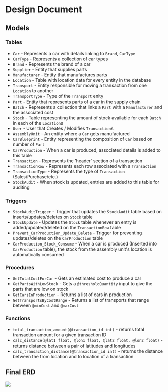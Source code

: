 # Design Document

## Models

### Tables

- `Car` - Represents a car with details linking to `Brand`, `CarType`
- `CarType` - Represents a collection of car types
- `Brand` - Represents the brand of a car
- `Supplier` - Entity that supplies parts
- `Manufacturer` - Entity that manufactures parts
- `Location` - Table with location data for every entity in the database
- `Transport` - Entity responsible for moving a transaction from one `Location` to another
- `TransportType` - Type of the `Transport` enity
- `Part` - Entity that represents parts of a car in the supply chain
- `Batch` - Represents a collection that links a `Part` with a `Manufacturer` and the associated cost
- `Stock` - Table representing the amount of stock available for each `Batch` in each of the `Location`s
- `User` - User that Creates / Modifies `Transaction`s
- `AssemblyUnit` - An entity where a `Car` gets manufactured
- `CarBlueprint` - Entity representing the composition of `Car` based on number of `Part`
- `CarProduction` - When a car is produced, associated details is added to this table
- `Transaction` - Represents the 'header' section of a transaction
- `TransactionRow` - Represents each row associated with a `Transaction`
- `TransactionType` - Represents the type of `Transaction` (Sales/Purchase/etc.)
- `StockAudit` - When stock is updated, entries are added to this table for auditing

### Triggers

- `StockAuditTrigger` - Trigger that updates the `StockAudit` table based on inserts/updates/deletes on `Stock` table
- `StockUpdate` - Updates the `Stock` table whenever an entry is added/updated/deleted on the `TransactionRow` table
- `Prevent_CarProduction_Update_Delete` - Trigger for preventing updates/deletes on the `CarProduction` table
- `CarProduction_Stock_Consume` - When a car is produced (Inserted into `CarProduction` table), the stock from the assembly unit's location is automatically consumed

### Procedures

- `GetTotalCostForCar` - Gets an estimated cost to produce a car
- `GetPartsWithLowStock` - Gets a `@thresholdQuantity` input to give the parts that are low on stock
- `GetCarsInProduction` - Returns a list of cars in production
- `GetTransportsByCostRange` - Returns a list of transports that range between `@minCost` and `@maxCost`

### Functions

- `total_transaction_amount(@transaction_id int)` - returns total transaction amount for a given transaction ID
- `calc_distance(@lat1 float, @lon1 float, @lat2 float, @lon2 float)` - returns distance between a pair of latitudes and longitudes
- `calc_transaction_distance(@transaction_id int)` - returns the distance between the from location and to location of a transaction

## Final ERD

![](../diagrams/erd.png)

